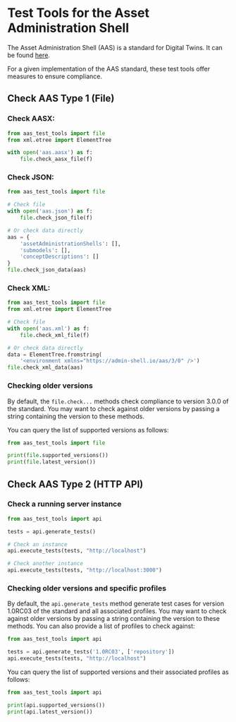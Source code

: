 # Test Tools for the Asset Administration Shell

The Asset Administration Shell (AAS) is a standard for Digital Twins.
It can be found [here](https://industrialdigitaltwin.org/content-hub/downloads).

For a given implementation of the AAS standard, these test tools offer measures to ensure compliance.

## Check AAS Type 1 (File)

### Check AASX:
```python
from aas_test_tools import file
from xml.etree import ElementTree

with open('aas.aasx') as f:
    file.check_aasx_file(f)
```

### Check JSON:

```python
from aas_test_tools import file

# Check file
with open('aas.json') as f:
    file.check_json_file(f)

# Or check data directly
aas = {
    'assetAdministrationShells': [],
    'submodels': [],
    'conceptDescriptions': []
}
file.check_json_data(aas)
```

### Check XML:
```python
from aas_test_tools import file
from xml.etree import ElementTree

# Check file
with open('aas.xml') as f:
    file.check_xml_file(f)

# Or check data directly
data = ElementTree.fromstring(
    '<environment xmlns="https://admin-shell.io/aas/3/0" />')
file.check_xml_data(aas)
```

### Checking older versions

By default, the `file.check...` methods check compliance to version 3.0.0 of the standard.
You may want to check against older versions by passing a string containing the version to these methods.

You can query the list of supported versions as follows:

```python
from aas_test_tools import file

print(file.supported_versions())
print(file.latest_version())
```

## Check AAS Type 2 (HTTP API)

### Check a running server instance

```python
from aas_test_tools import api

tests = api.generate_tests()

# Check an instance
api.execute_tests(tests, "http://localhost")

# Check another instance
api.execute_tests(tests, "http://localhost:3000")
```

### Checking older versions and specific profiles

By default, the `api.generate_tests` method generate test cases for version 1.0RC03 of the standard and all associated profiles.
You may want to check against older versions by passing a string containing the version to these methods.
You can also provide a list of profiles to check against:

```python
from aas_test_tools import api

tests = api.generate_tests('1.0RC03', ['repository'])
api.execute_tests(tests, "http://localhost")
```

You can query the list of supported versions and their associated profiles as follows:

```python
from aas_test_tools import api

print(api.supported_versions())
print(api.latest_version())
```
